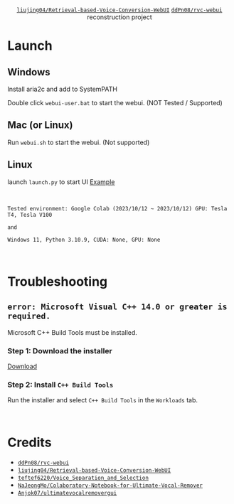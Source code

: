<div align="center">
<p>

[`liujing04/Retrieval-based-Voice-Conversion-WebUI`](https://github.com/liujing04/Retrieval-based-Voice-Conversion-WebUI)
[`ddPn08/rvc-webui`](https://github.com/ddPn08/rvc-webui)
reconstruction project

</p>
</div>

# Launch

## Windows
Install aria2c and add to SystemPATH

Double click `webui-user.bat` to start the webui.
(NOT Tested / Supported)

## Mac (or Linux)
Run `webui.sh` to start the webui. (Not supported)

## Linux
launch `launch.py` to start UI [Example](./luna/colab.ipynb)

<br >

```
Tested environment: Google Colab (2023/10/12 ~ 2023/10/12) GPU: Tesla T4, Tesla V100

and

Windows 11, Python 3.10.9, CUDA: None, GPU: None
```

<br >

# Troubleshooting

## `error: Microsoft Visual C++ 14.0 or greater is required.`

Microsoft C++ Build Tools must be installed.

### Step 1: Download the installer
[Download](https://visualstudio.microsoft.com/ja/thank-you-downloading-visual-studio/?sku=BuildTools&rel=16)

### Step 2: Install `C++ Build Tools`
Run the installer and select `C++ Build Tools` in the `Workloads` tab.

<br >

# Credits
- [`ddPn08/rvc-webui`](https://github.com/ddPn08/rvc-webui)
- [`liujing04/Retrieval-based-Voice-Conversion-WebUI`](https://github.com/liujing04/Retrieval-based-Voice-Conversion-WebUI)
- [`teftef6220/Voice_Separation_and_Selection`](https://github.com/teftef6220/Voice_Separation_and_Selection)
- [`NaJeongMo/Colaboratory-Notebook-for-Ultimate-Vocal-Remover`](https://github.com/NaJeongMo/Colaboratory-Notebook-for-Ultimate-Vocal-Remover)
- [`Anjok07/ultimatevocalremovergui`](https://github.com/Anjok07/ultimatevocalremovergui)